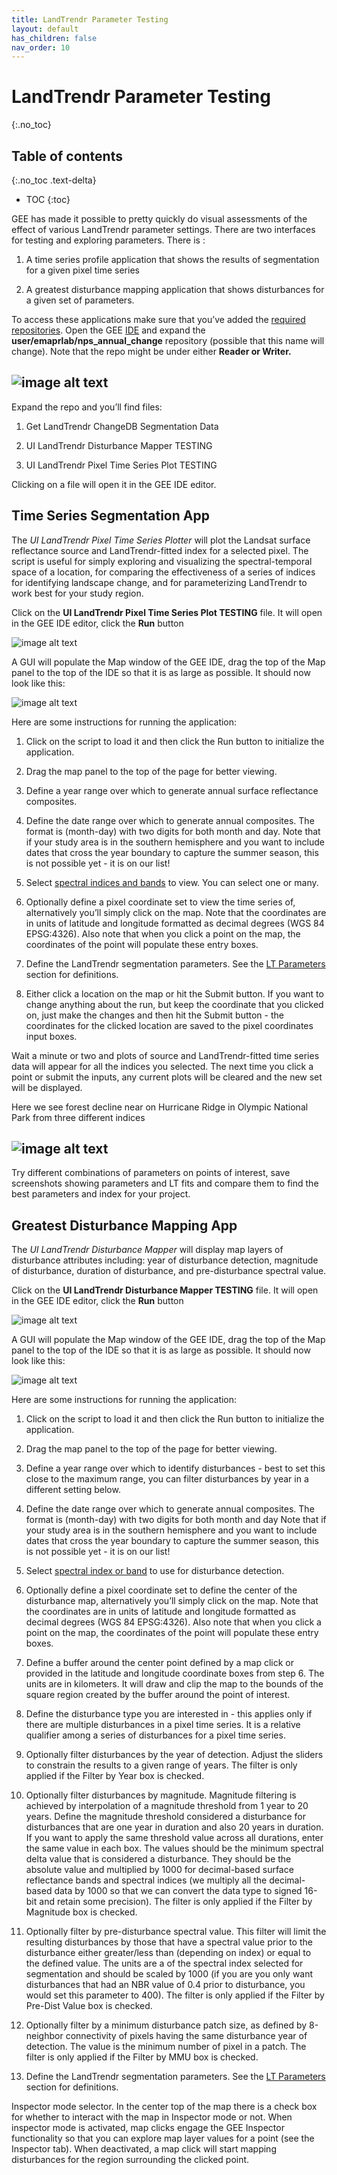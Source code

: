 ```yaml
---
title: LandTrendr Parameter Testing
layout: default
has_children: false
nav_order: 10
---
```


# LandTrendr Parameter Testing
{:.no_toc}

## Table of contents
{:.no_toc .text-delta}

* TOC
{:toc}

GEE has made it possible to pretty quickly do visual assessments of the effect of various LandTrendr parameter settings. There are two interfaces for testing and exploring parameters. There is :

1. A time series profile application that shows the results of segmentation for a given pixel time series

2. A greatest disturbance mapping application that shows disturbances for a given set of parameters.

To access these applications make sure that you’ve added the [required repositories](#heading=h.ynfzhje5e82d). Open the GEE [IDE](https://code.earthengine.google.com/) and expand the **user/emaprlab/nps_annual_change** repository (possible that this name will change). Note that the repo might be under either **Reader or Writer.** 

## ![image alt text](image_39.png)

Expand the repo and you’ll find files: 

1. Get LandTrendr ChangeDB Segmentation Data

2. UI LandTrendr Disturbance Mapper TESTING

3. UI LandTrendr Pixel Time Series Plot TESTING

Clicking on a file will open it in the GEE IDE editor.

## Time Series Segmentation App

The *UI LandTrendr Pixel Time Series Plotter* will plot the Landsat surface reflectance source and LandTrendr-fitted index for a selected pixel.  The script is useful for simply exploring and visualizing the spectral-temporal space of a location, for comparing the effectiveness of a series of indices for identifying landscape change, and for parameterizing LandTrendr to work best for your study region.

Click on the **UI LandTrendr Pixel Time Series Plot TESTING** file. It will open in the GEE IDE editor, click the **Run** button

![image alt text](image_40.png)

A GUI will populate the Map window of the GEE IDE, drag the top of the Map panel to the top of the IDE so that it is as large as possible. It should now look like this:

![image alt text](image_41.png)

Here are some instructions for running the application:

1. Click on the script to load it and then click the Run button to initialize the application.

2. Drag the map panel to the top of the page for better viewing.

3. Define a year range over which to generate annual surface reflectance composites.

4. Define the date range over which to generate annual composites. The format is (month-day) with two digits for both month and day. Note that if your study area is in the southern hemisphere and you want to include dates that cross the year boundary to capture the summer season, this is not possible yet - it is on our list!

5. Select [spectral indices and bands](#heading=h.x5i65rpzi1jj) to view. You can select one or many.

6. Optionally define a pixel coordinate set to view the time series of, alternatively you’ll simply click on the map. Note that the coordinates are in units of latitude and longitude formatted as decimal degrees (WGS 84 EPSG:4326). Also note that when you click a point on the map, the coordinates of the point will populate these entry boxes.

7. Define the LandTrendr segmentation parameters. See the [LT Parameters](https://docs.google.com/document/d/1MuYjttWOZvqWPAz2BQvr6IPE7N4r9dxW2PuKJoSpxe4/edit#heading=h.w7mtxeya9mfh) section for definitions.

8. Either click a location on the map or hit the Submit button. If you want to change anything about the run, but keep the coordinate that you clicked on, just make the changes and then hit the Submit button - the coordinates for the clicked location are saved to the pixel coordinates input boxes.

Wait a minute or two and plots of source and LandTrendr-fitted time series data will appear for all the indices you selected. The next time you click a point or submit the inputs, any current plots will be cleared and the new set will be displayed.

Here we see forest decline near on Hurricane Ridge in Olympic National Park from three different indices

## ![image alt text](image_42.png)

Try different combinations of parameters on points of interest, save screenshots showing parameters and LT fits and compare them to find the best parameters and index for your project.

## Greatest Disturbance Mapping App

The *UI LandTrendr Disturbance Mapper* will display map layers of disturbance attributes including: year of disturbance detection, magnitude of disturbance, duration of disturbance, and pre-disturbance spectral value.

Click on the **UI LandTrendr Disturbance Mapper TESTING** file. It will open in the GEE IDE editor, click the **Run** button

![image alt text](image_43.png)

A GUI will populate the Map window of the GEE IDE, drag the top of the Map panel to the top of the IDE so that it is as large as possible. It should now look like this:

![image alt text](image_44.png)

Here are some instructions for running the application:

1. Click on the script to load it and then click the Run button to initialize the application.

2. Drag the map panel to the top of the page for better viewing.

3. Define a year range over which to identify disturbances - best to set this close to the maximum range, you can filter disturbances by year in a different setting below.

4. Define the date range over which to generate annual composites. The format is (month-day) with two digits for both month and day Note that if your study area is in the southern hemisphere and you want to include dates that cross the year boundary to capture the summer season, this is not possible yet - it is on our list!

5. Select [spectral index or band](#heading=h.x5i65rpzi1jj) to use for disturbance detection.

6. Optionally define a pixel coordinate set to define the center of the disturbance map, alternatively you’ll simply click on the map. Note that the coordinates are in units of latitude and longitude formatted as decimal degrees (WGS 84 EPSG:4326). Also note that when you click a point on the map, the coordinates of the point will populate these entry boxes.

7. Define a buffer around the center point defined by a map click or provided in the latitude and longitude coordinate boxes from step 6. The units are in kilometers. It will draw and clip the map to the bounds of the square region created by the buffer around the point of interest.

8. Define the disturbance type you are interested in - this applies only if there are multiple disturbances in a pixel time series. It is a relative qualifier among a series of disturbances for a pixel time series.

9. Optionally filter disturbances by the year of detection. Adjust the sliders to constrain the results to a given range of years. The filter is only applied if the Filter by Year box is checked.

10. Optionally filter disturbances by magnitude. Magnitude filtering is achieved by interpolation of a magnitude threshold from 1 year to 20 years. Define the magnitude threshold considered a disturbance for disturbances that are one year in duration and also 20 years in duration. If you want to apply the same threshold value across all durations, enter the same value in each box. The values should be the minimum spectral delta value that is considered a disturbance. They should be the absolute value and multiplied by 1000 for decimal-based surface reflectance bands and spectral indices (we multiply all the decimal-based data by 1000 so that we can convert the data type to signed 16-bit and retain some precision). The filter is only applied if the Filter by Magnitude box is checked.

11. Optionally filter by pre-disturbance spectral value. This filter will limit the resulting disturbances by those that have a spectral value prior to the disturbance either greater/less than (depending on index) or equal to the defined value. The units are a of the spectral index selected for segmentation and should be scaled by 1000 (if you are you only want disturbances that had an NBR value of 0.4 prior to disturbance, you would set this parameter to 400). The filter is only applied if the Filter by Pre-Dist Value box is checked.

12. Optionally filter by a minimum disturbance patch size, as defined by 8-neighbor connectivity of pixels having the same disturbance year of detection. The value is the minimum number of pixel in a patch. The filter is only applied if the Filter by MMU box is checked.

13. Define the LandTrendr segmentation parameters. See the [LT Parameters](https://docs.google.com/document/d/1MuYjttWOZvqWPAz2BQvr6IPE7N4r9dxW2PuKJoSpxe4/edit#heading=h.w7mtxeya9mfh) section for definitions.

Inspector mode selector. In the center top of the map there is a check box for whether to interact with the map in Inspector mode or not. When inspector mode is activated, map clicks engage the GEE Inspector functionality so that you can explore map layer values for a point (see the Inspector tab). When deactivated, a map click will start mapping disturbances for the region surrounding the clicked point.
